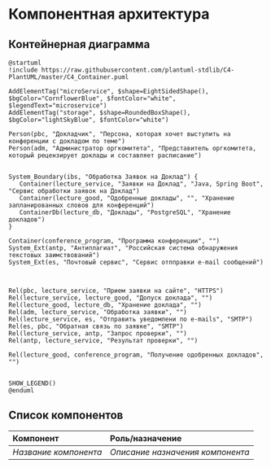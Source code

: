 # Компонентная архитектура
<!-- Состав и взаимосвязи компонентов системы между собой и внешними системами с указанием протоколов, ключевые технологии, используемые для реализации компонентов.
Диаграмма контейнеров C4 и текстовое описание. 
Подробнее: https://confluence.mts.ru/pages/viewpage.action?pageId=375783368
-->
## Контейнерная диаграмма

```plantuml
@startuml
!include https://raw.githubusercontent.com/plantuml-stdlib/C4-PlantUML/master/C4_Container.puml

AddElementTag("microService", $shape=EightSidedShape(), $bgColor="CornflowerBlue", $fontColor="white", $legendText="microservice")
AddElementTag("storage", $shape=RoundedBoxShape(), $bgColor="lightSkyBlue", $fontColor="white")

Person(pbc, "Докладчик", "Персона, которая хочет выступить на конференции с докладом по теме")
Person(adm, "Администратор оргкомитета", "Представитель оргкомитета, который рецензирует доклады и составляет расписание")


System_Boundary(ibs, "Обработка Заявок на Доклад") {
   Container(lecture_service, "Заявки на Доклад", "Java, Spring Boot", "Сервис обработки заявок на Доклад")    
   Container(lecture_good, "Одобренные доклады", "", "Хранение запланированных словов для конференций")   
   ContainerDb(lecture_db, "Доклады", "PostgreSQL", "Хранение докладов")
}

Container(conference_program, "Программа конференции", "")  
System_Ext(antp, "Антиплагиат", "Российская система обнаружения текстовых заимствований")  
System_Ext(es, "Почтовый сервис", "Сервис отпправки e-mail сообщений")



Rel(pbc, lecture_service, "Прием заявки на сайте", "HTTPS")
Rel(lecture_service, lecture_good, "Допуск доклада", "")
Rel(lecture_good, lecture_db, "Хранение доклада", "")
Rel(adm, lecture_service, "Обработка заявки", "")
Rel(lecture_service, es, "Отправить уведомлени по e-mails", "SMTP")
Rel(es, pbc, "Обратная связь по заявке", "SMTP")
Rel(lecture_service, antp, "Запрос проверки", "")
Rel(antp, lecture_service, "Результат проверки", "")

Rel(lecture_good, conference_program, "Получение одобренных докладов", "")


SHOW_LEGEND()
@enduml
```

## Список компонентов
| Компонент             | Роль/назначение                  |
|:----------------------|:---------------------------------|
| *Название компонента* | *Описание назначения компонента* |